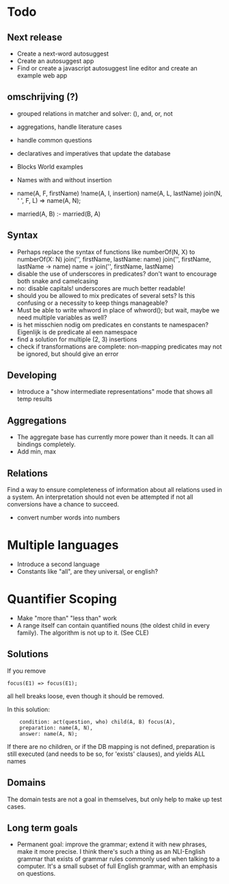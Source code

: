 # Todo

## Next release

* Create a next-word autosuggest
* Create an autosuggest app
* Find or create a javascript autosuggest line editor and create an example web app

## omschrijving (?)

* grouped relations in matcher and solver: (), and, or, not
* aggregations, handle literature cases
* handle common questions
* declaratives and imperatives that update the database
* Blocks World examples


* Names with and without insertion
* name(A, F, firstName) !name(A, I, insertion) name(A, L, lastName) join(N, ' ', F, L) => name(A, N);
* married(A, B) :- married(B, A)

## Syntax

- Perhaps replace the syntax of functions like numberOf(N, X) to
    numberOf(X: N)
    join('', firstName, lastName: name)
    join('', firstName, lastName -> name)
    name = join('', firstName, lastName)
- disable the use of underscores in predicates? don't want to encourage both snake and camelcasing
- no: disable capitals! underscores are much better readable!
- should you be allowed to mix predicates of several sets? Is this confusing or a necessity to keep things manageable?
- Must be able to write whword in place of whword(); but wait, maybe we need multiple variables as well?
- is het misschien nodig om predicates en constants te namespacen? Eigenlijk is de predicate al een namespace
- find a solution for multiple (2, 3) insertions
- check if transformations are complete: non-mapping predicates may not be ignored, but should give an error

## Developing

* Introduce a "show intermediate representations" mode that shows all temp results

## Aggregations

- The aggregate base has currently more power than it needs. It can all bindings completely.
- Add min, max

## Relations

Find a way to ensure completeness of information about all relations used in a system. An interpretation should not even be attempted if not all conversions have a chance to succeed.

* convert number words into numbers

# Multiple languages

- Introduce a second language
- Constants like "all", are they universal, or english?

# Quantifier Scoping

- Make "more than" "less than" work
- A range itself can contain quantified nouns (the oldest child in every family). The algorithm is not up to it. (See CLE)

## Solutions

If you remove 

    focus(E1) => focus(E1);

all hell breaks loose, even though it should be removed.

In this solution:

		condition: act(question, who) child(A, B) focus(A),
		preparation: name(A, N),
		answer: name(A, N);

If there are no children, or if the DB mapping is not defined, preparation is still executed (and needs to be so, for 'exists' clauses), and yields ALL names

## Domains

The domain tests are not a goal in themselves, but only help to make up test cases.

## Long term goals

- Permanent goal: improve the grammar; extend it with new phrases, make it more precise. I think there's such a thing as an NLI-English grammar that exists of grammar rules commonly used when talking to a computer. It's a small subset of full English grammar, with an emphasis on questions.
